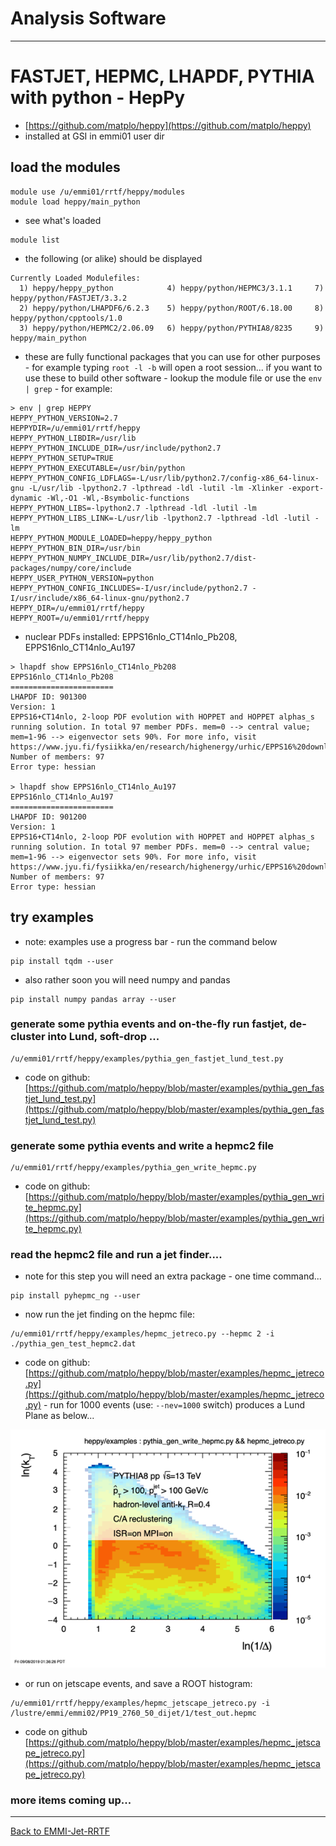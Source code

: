 # Analysis Software 

<hr>

# FASTJET, HEPMC, LHAPDF, PYTHIA with python - HepPy

- [https://github.com/matplo/heppy](https://github.com/matplo/heppy)
- installed at GSI in emmi01 user dir

## load the modules
```
module use /u/emmi01/rrtf/heppy/modules
module load heppy/main_python
```

- see what's loaded
```
module list
```

- the following (or alike) should be displayed

```
Currently Loaded Modulefiles:
  1) heppy/heppy_python            4) heppy/python/HEPMC3/3.1.1     7) heppy/python/FASTJET/3.3.2
  2) heppy/python/LHAPDF6/6.2.3    5) heppy/python/ROOT/6.18.00     8) heppy/python/cpptools/1.0
  3) heppy/python/HEPMC2/2.06.09   6) heppy/python/PYTHIA8/8235     9) heppy/main_python
```

- these are fully functional packages that you can use for other purposes - for example typing `root -l -b` will open a root session... if you want to use these to build other software - lookup the module file or use the `env | grep` - for example:

```
> env | grep HEPPY
HEPPY_PYTHON_VERSION=2.7
HEPPYDIR=/u/emmi01/rrtf/heppy
HEPPY_PYTHON_LIBDIR=/usr/lib
HEPPY_PYTHON_INCLUDE_DIR=/usr/include/python2.7
HEPPY_PYTHON_SETUP=TRUE
HEPPY_PYTHON_EXECUTABLE=/usr/bin/python
HEPPY_PYTHON_CONFIG_LDFLAGS=-L/usr/lib/python2.7/config-x86_64-linux-gnu -L/usr/lib -lpython2.7 -lpthread -ldl -lutil -lm -Xlinker -export-dynamic -Wl,-O1 -Wl,-Bsymbolic-functions
HEPPY_PYTHON_LIBS=-lpython2.7 -lpthread -ldl -lutil -lm
HEPPY_PYTHON_LIBS_LINK=-L/usr/lib -lpython2.7 -lpthread -ldl -lutil -lm
HEPPY_PYTHON_MODULE_LOADED=heppy/heppy_python
HEPPY_PYTHON_BIN_DIR=/usr/bin
HEPPY_PYTHON_NUMPY_INCLUDE_DIR=/usr/lib/python2.7/dist-packages/numpy/core/include
HEPPY_USER_PYTHON_VERSION=python
HEPPY_PYTHON_CONFIG_INCLUDES=-I/usr/include/python2.7 -I/usr/include/x86_64-linux-gnu/python2.7
HEPPY_DIR=/u/emmi01/rrtf/heppy
HEPPY_ROOT=/u/emmi01/rrtf/heppy
```

- nuclear PDFs installed: EPPS16nlo_CT14nlo_Pb208, EPPS16nlo_CT14nlo_Au197

```
> lhapdf show EPPS16nlo_CT14nlo_Pb208
EPPS16nlo_CT14nlo_Pb208
=======================
LHAPDF ID: 901300
Version: 1
EPPS16+CT14nlo, 2-loop PDF evolution with HOPPET and HOPPET alphas_s running solution. In total 97 member PDFs. mem=0 --> central value; mem=1-96 --> eigenvector sets 90%. For more info, visit https://www.jyu.fi/fysiikka/en/research/highenergy/urhic/EPPS16%20download
Number of members: 97
Error type: hessian

> lhapdf show EPPS16nlo_CT14nlo_Au197
EPPS16nlo_CT14nlo_Au197
=======================
LHAPDF ID: 901200
Version: 1
EPPS16+CT14nlo, 2-loop PDF evolution with HOPPET and HOPPET alphas_s running solution. In total 97 member PDFs. mem=0 --> central value; mem=1-96 --> eigenvector sets 90%. For more info, visit https://www.jyu.fi/fysiikka/en/research/highenergy/urhic/EPPS16%20download
Number of members: 97
Error type: hessian
```


## try examples

- note: examples use a progress bar - run the command below
```
pip install tqdm --user
```

- also rather soon you will need numpy and pandas
```
pip install numpy pandas array --user
```

### generate some pythia events and on-the-fly run fastjet, de-cluster into Lund, soft-drop ...

```
/u/emmi01/rrtf/heppy/examples/pythia_gen_fastjet_lund_test.py
```

- code on github: [https://github.com/matplo/heppy/blob/master/examples/pythia_gen_fastjet_lund_test.py](https://github.com/matplo/heppy/blob/master/examples/pythia_gen_fastjet_lund_test.py)

### generate some pythia events and write a hepmc2 file

```
/u/emmi01/rrtf/heppy/examples/pythia_gen_write_hepmc.py
```

   - code on github: [https://github.com/matplo/heppy/blob/master/examples/pythia_gen_write_hepmc.py](https://github.com/matplo/heppy/blob/master/examples/pythia_gen_write_hepmc.py)

### read the hepmc2 file and run a jet finder....

- note for this step you will need an extra package - one time command...

```
pip install pyhepmc_ng --user
```

- now run the jet finding on the hepmc file:

```
/u/emmi01/rrtf/heppy/examples/hepmc_jetreco.py --hepmc 2 -i ./pythia_gen_test_hepmc2.dat
```

   - code on github: [https://github.com/matplo/heppy/blob/master/examples/hepmc_jetreco.py](https://github.com/matplo/heppy/blob/master/examples/hepmc_jetreco.py) - run for 1000 events (use: `--nev=1000` switch) produces a Lund Plane as below...

![primary Lund Plane density example](img/example/hepmc_jetreco.root.draw_Fig_1.png)

- or run on jetscape events, and save a ROOT histogram:

```
/u/emmi01/rrtf/heppy/examples/hepmc_jetscape_jetreco.py -i /lustre/emmi/emmi02/PP19_2760_50_dijet/1/test_out.hepmc
```
   - code on github [https://github.com/matplo/heppy/blob/master/examples/hepmc_jetscape_jetreco.py](https://github.com/matplo/heppy/blob/master/examples/hepmc_jetscape_jetreco.py)

### more items coming up...

<hr>

[Back to EMMI-Jet-RRTF](index.md)

